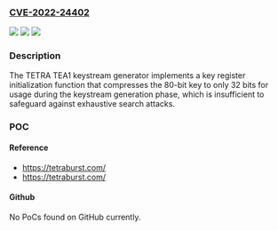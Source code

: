 ### [CVE-2022-24402](https://cve.mitre.org/cgi-bin/cvename.cgi?name=CVE-2022-24402)
![](https://img.shields.io/static/v1?label=Product&message=TETRA%20Standard&color=blue)
![](https://img.shields.io/static/v1?label=Version&message=%3D%20TEA1%20&color=brighgreen)
![](https://img.shields.io/static/v1?label=Vulnerability&message=Small%20Space%20of%20Random%20Values&color=brighgreen)

### Description

The TETRA TEA1 keystream generator implements a key register initialization function that compresses the 80-bit key to only 32 bits for usage during the keystream generation phase, which is insufficient to safeguard against exhaustive search attacks.

### POC

#### Reference
- https://tetraburst.com/
- https://tetraburst.com/

#### Github
No PoCs found on GitHub currently.

